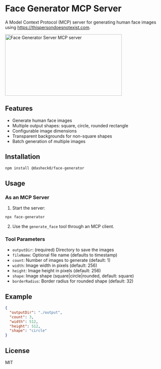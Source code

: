 # Face Generator MCP Server

A Model Context Protocol (MCP) server for generating human face images using https://thispersondoesnotexist.com.

<a href="https://glama.ai/mcp/servers/0v6oomxing">
  <img width="380" height="200" src="https://glama.ai/mcp/servers/0v6oomxing/badge" alt="Face Generator Server MCP server" />
</a>

## Features

- Generate human face images
- Multiple output shapes: square, circle, rounded rectangle
- Configurable image dimensions
- Transparent backgrounds for non-square shapes
- Batch generation of multiple images

## Installation

```bash
npm install @dasheck0/face-generator
```

## Usage

### As an MCP Server

1. Start the server:
```bash
npx face-generator
```

2. Use the `generate_face` tool through an MCP client.

### Tool Parameters

- `outputDir`: (required) Directory to save the images
- `fileName`: Optional file name (defaults to timestamp)
- `count`: Number of images to generate (default: 1)
- `width`: Image width in pixels (default: 256)
- `height`: Image height in pixels (default: 256)
- `shape`: Image shape (square|circle|rounded, default: square)
- `borderRadius`: Border radius for rounded shape (default: 32)

## Example

```json
{
  "outputDir": "./output",
  "count": 3,
  "width": 512,
  "height": 512,
  "shape": "circle"
}
```

## License

MIT